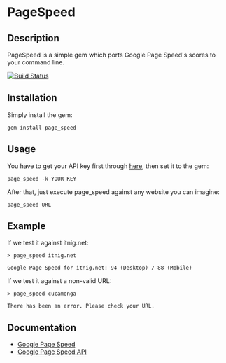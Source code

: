 PageSpeed
======

Description
-----------

PageSpeed is a simple gem which ports Google Page Speed's scores to your
command line.

[![Build Status](https://secure.travis-ci.org/albertbellonch/page_speed.png)](http://travis-ci.org/albertbellonch/page_speed)

Installation
------------

Simply install the gem:

    gem install page_speed

Usage
-----

You have to get your API key first through [here](http://code.google.com/intl/en-EN/apis/pagespeedonline/v1/getting_started.html), then set it to the gem:

    page_speed -k YOUR_KEY

After that, just execute page_speed against any website you can imagine:

    page_speed URL

Example
-------

If we test it against itnig.net:

    > page_speed itnig.net

    Google Page Speed for itnig.net: 94 (Desktop) / 88 (Mobile)

If we test it against a non-valid URL:

    > page_speed cucamonga

    There has been an error. Please check your URL.

Documentation
-------------

* [Google Page Speed](http://pagespeed.googlelabs.com)
* [Google Page Speed API](http://code.google.com/intl/en-EN/apis/pagespeedonline/)

